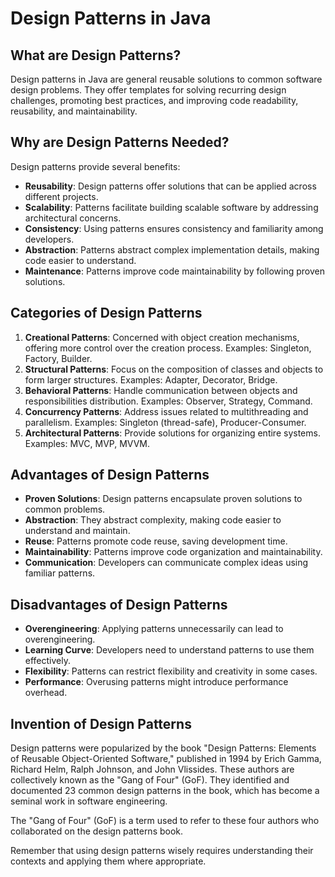 # Design Patterns in Java

## What are Design Patterns?

Design patterns in Java are general reusable solutions to common software design problems. They offer templates for solving recurring design challenges, promoting best practices, and improving code readability, reusability, and maintainability.

## Why are Design Patterns Needed?

Design patterns provide several benefits:

- **Reusability**: Design patterns offer solutions that can be applied across different projects.
- **Scalability**: Patterns facilitate building scalable software by addressing architectural concerns.
- **Consistency**: Using patterns ensures consistency and familiarity among developers.
- **Abstraction**: Patterns abstract complex implementation details, making code easier to understand.
- **Maintenance**: Patterns improve code maintainability by following proven solutions.

## Categories of Design Patterns

1. **Creational Patterns**: Concerned with object creation mechanisms, offering more control over the creation process. Examples: Singleton, Factory, Builder.
2. **Structural Patterns**: Focus on the composition of classes and objects to form larger structures. Examples: Adapter, Decorator, Bridge.
3. **Behavioral Patterns**: Handle communication between objects and responsibilities distribution. Examples: Observer, Strategy, Command.
4. **Concurrency Patterns**: Address issues related to multithreading and parallelism. Examples: Singleton (thread-safe), Producer-Consumer.
5. **Architectural Patterns**: Provide solutions for organizing entire systems. Examples: MVC, MVP, MVVM.

## Advantages of Design Patterns

- **Proven Solutions**: Design patterns encapsulate proven solutions to common problems.
- **Abstraction**: They abstract complexity, making code easier to understand and maintain.
- **Reuse**: Patterns promote code reuse, saving development time.
- **Maintainability**: Patterns improve code organization and maintainability.
- **Communication**: Developers can communicate complex ideas using familiar patterns.

## Disadvantages of Design Patterns

- **Overengineering**: Applying patterns unnecessarily can lead to overengineering.
- **Learning Curve**: Developers need to understand patterns to use them effectively.
- **Flexibility**: Patterns can restrict flexibility and creativity in some cases.
- **Performance**: Overusing patterns might introduce performance overhead.

## Invention of Design Patterns

Design patterns were popularized by the book "Design Patterns: Elements of Reusable Object-Oriented Software," published in 1994 by Erich Gamma, Richard Helm, Ralph Johnson, and John Vlissides. These authors are collectively known as the "Gang of Four" (GoF). They identified and documented 23 common design patterns in the book, which has become a seminal work in software engineering.

The "Gang of Four" (GoF) is a term used to refer to these four authors who collaborated on the design patterns book.

Remember that using design patterns wisely requires understanding their contexts and applying them where appropriate.
